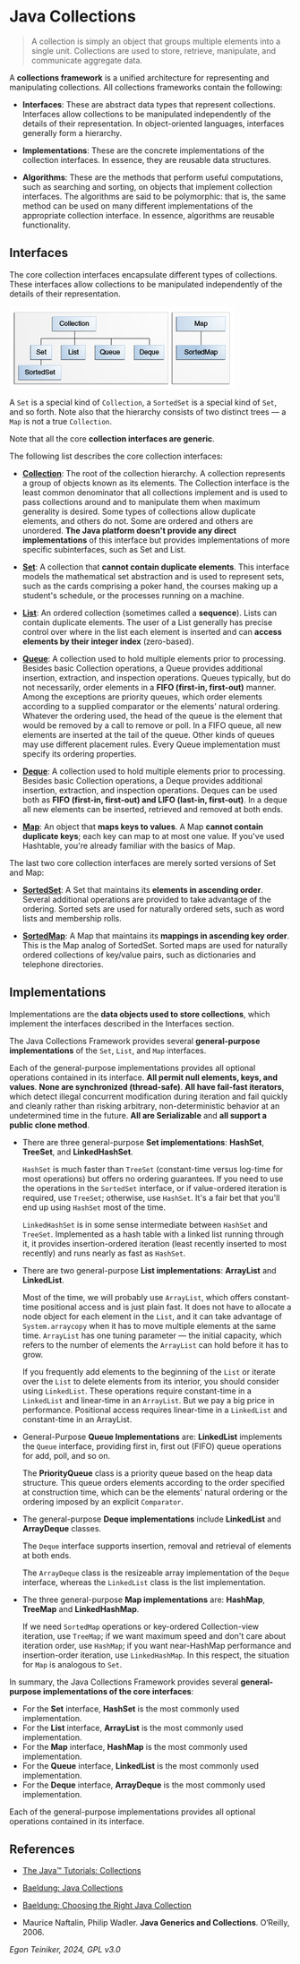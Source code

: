 # Java Collections

> A collection is simply an object that groups multiple elements into a single unit. 
> Collections are used to store, retrieve, manipulate, and communicate aggregate data. 

A **collections framework** is a unified architecture for representing and manipulating 
collections. All collections frameworks contain the following:

* **Interfaces**: These are abstract data types that represent collections. Interfaces 
    allow collections to be manipulated independently of the details of their representation. 
    In object-oriented languages, interfaces generally form a hierarchy.

* **Implementations**: These are the concrete implementations of the collection interfaces. 
    In essence, they are reusable data structures.

* **Algorithms**: These are the methods that perform useful computations, such as searching 
    and sorting, on objects that implement collection interfaces. The algorithms are said to 
    be polymorphic: that is, the same method can be used on many different implementations 
    of the appropriate collection interface. 
    In essence, algorithms are reusable functionality.

## Interfaces

The core collection interfaces encapsulate different types of collections.
These interfaces allow collections to be manipulated independently of the details of their representation.

![Collections Interfaces](figures/Collections-Interfaces.gif)

A `Set` is a special kind of `Collection`, a `SortedSet` is a special kind of `Set`, and so forth. 
Note also that the hierarchy consists of two distinct trees — a `Map` is not a true `Collection`.

Note that all the core **collection interfaces are generic**. 

The following list describes the core collection interfaces:

* [**Collection**](https://docs.oracle.com/en/java/javase/21/docs/api/java.base/java/util/Collection.html): 
    The root of the collection hierarchy. A collection represents a group of objects 
    known as its elements. The Collection interface is the least common denominator that all collections 
    implement and is used to pass collections around and to manipulate them when maximum generality is 
    desired. Some types of collections allow duplicate elements, and others do not. 
    Some are ordered and others are unordered. **The Java platform doesn't provide any direct implementations** 
    of this interface but provides implementations of more specific subinterfaces, such as Set and List. 
    
* [**Set**](https://docs.oracle.com/en/java/javase/21/docs/api/java.base/java/util/Set.html): 
    A collection that **cannot contain duplicate elements**. This interface models the mathematical set 
    abstraction and is used to represent sets, such as the cards comprising a poker hand, the courses 
    making up a student's schedule, or the processes running on a machine. 

* [**List**](https://docs.oracle.com/en/java/javase/21/docs/api/java.base/java/util/List.html): 
    An ordered collection (sometimes called a **sequence**). Lists can contain duplicate elements. 
    The user of a List generally has precise control over where in the list each element is inserted and 
    can **access elements by their integer index** (zero-based). 

* [**Queue**](https://docs.oracle.com/en/java/javase/21/docs/api/java.base/java/util/Queue.html): 
    A collection used to hold multiple elements prior to processing. Besides basic Collection operations, 
    a Queue provides additional insertion, extraction, and inspection operations.
    Queues typically, but do not necessarily, order elements in a **FIFO (first-in, first-out)** manner. 
    Among the exceptions are priority queues, which order elements according to a supplied comparator 
    or the elements' natural ordering. Whatever the ordering used, the head of the queue is the element 
    that would be removed by a call to remove or poll. In a FIFO queue, all new elements are inserted at 
    the tail of the queue. Other kinds of queues may use different placement rules. 
    Every Queue implementation must specify its ordering properties. 

* [**Deque**](https://docs.oracle.com/en/java/javase/21/docs/api/java.base/java/util/Deque.html): 
    A collection used to hold multiple elements prior to processing. Besides basic Collection operations, 
    a Deque provides additional insertion, extraction, and inspection operations.
    Deques can be used both as **FIFO (first-in, first-out) and LIFO (last-in, first-out)**. 
    In a deque all new elements can be inserted, retrieved and removed at both ends. 

* [**Map**](https://docs.oracle.com/en/java/javase/21/docs/api/java.base/java/util/Map.html): 
    An object that **maps keys to values**. A Map **cannot contain duplicate keys**; each key can map to at
    most one value. If you've used Hashtable, you're already familiar with the basics of Map. 

The last two core collection interfaces are merely sorted versions of Set and Map:

* [**SortedSet**](https://docs.oracle.com/en/java/javase/21/docs/api/java.base/java/util/SortedSet.html): 
    A Set that maintains its **elements in ascending order**. Several additional operations are provided 
    to take advantage of the ordering. Sorted sets are used for naturally ordered sets, such as word lists
     and membership rolls. 

* [**SortedMap**](https://docs.oracle.com/en/java/javase/21/docs/api/java.base/java/util/SortedMap.html): 
    A Map that maintains its **mappings in ascending key order**. This is the Map analog 
    of SortedSet. Sorted maps are used for naturally ordered collections of key/value pairs, such as 
    dictionaries and telephone directories. 

## Implementations

Implementations are the **data objects used to store collections**, which implement the interfaces described 
in the Interfaces section.

The Java Collections Framework provides several **general-purpose implementations** of the `Set`, `List`, and `Map` interfaces.

Each of the general-purpose implementations provides all optional operations contained in 
its interface. **All permit null elements, keys, and values**. 
**None are synchronized (thread-safe)**. **All have fail-fast iterators**, which detect 
illegal concurrent modification during iteration and fail quickly and cleanly rather than risking arbitrary, non-deterministic behavior at an undetermined time in the future. 
**All are Serializable** and **all support a public clone method**.

* There are three general-purpose **Set implementations**: **HashSet**, **TreeSet**, and **LinkedHashSet**.

    `HashSet` is much faster than `TreeSet` (constant-time versus log-time for most operations)
    but offers no ordering guarantees. If you need to use the operations in the `SortedSet` interface, or if value-ordered iteration is required, use `TreeSet`; otherwise, use `HashSet`. It's a fair bet that you'll end up using `HashSet` most of the time.

    `LinkedHashSet` is in some sense intermediate between `HashSet` and `TreeSet`. 
    Implemented as a hash table with a linked list running through it, it provides insertion-ordered iteration (least recently inserted to most recently) and runs 
    nearly as fast as `HashSet`. 

* There are two general-purpose **List implementations**: **ArrayList** and **LinkedList**.

    Most of the time, we will probably use `ArrayList`, which offers constant-time positional
    access and is just plain fast. It does not have to allocate a node object for each element
    in the `List`, and it can take advantage of `System.arraycopy` when it has to move multiple
    elements at the same time.
    `ArrayList` has one tuning parameter — the initial capacity, which refers to the number 
    of elements the `ArrayList` can hold before it has to grow.

    If you frequently add elements to the beginning of the `List` or iterate over the `List` 
    to delete elements from its interior, you should consider using `LinkedList`. These operations require constant-time in a `LinkedList` and linear-time in an `ArrayList`. 
    But we pay a big price in performance. Positional access requires linear-time in a
    `LinkedList` and constant-time in an ArrayList.     

*  General-Purpose **Queue Implementations** are: **LinkedList** implements the `Queue` interface, 
    providing first in, first out (FIFO) queue operations for add, poll, and so on.

    The **PriorityQueue** class is a priority queue based on the heap data structure. This queue orders 
    elements according to the order specified at construction time, which can be the elements' natural 
    ordering or the ordering imposed by an explicit `Comparator`.

* The general-purpose **Deque implementations** include **LinkedList** and **ArrayDeque** classes. 

    The `Deque` interface supports insertion, removal and retrieval of elements at both ends. 
    
    The `ArrayDeque` class is the resizeable array implementation of the `Deque` interface, 
    whereas the `LinkedList` class is the list implementation.

* The three general-purpose **Map implementations** are: **HashMap**, **TreeMap** and
    **LinkedHashMap**. 

    If we need `SortedMap` operations or key-ordered Collection-view iteration, use `TreeMap`;
    if we want maximum speed and don't care about iteration order, use `HashMap`; if you want near-HashMap performance and insertion-order iteration, use `LinkedHashMap`. 
    In this respect, the situation for `Map` is analogous to `Set`.


In summary, the Java Collections Framework provides several **general-purpose implementations of the core interfaces**:

* For the **Set** interface, **HashSet** is the most commonly used implementation.
* For the **List** interface, **ArrayList** is the most commonly used implementation.
* For the **Map** interface, **HashMap** is the most commonly used implementation.
* For the **Queue** interface, **LinkedList** is the most commonly used implementation.
* For the **Deque** interface, **ArrayDeque** is the most commonly used implementation.

Each of the general-purpose implementations provides all optional operations contained in its interface.


## References
* [The Java™ Tutorials: Collections](https://docs.oracle.com/javase/tutorial/collections/)

* [Baeldung: Java Collections](https://www.baeldung.com/java-collections)
* [Baeldung: Choosing the Right Java Collection](https://www.baeldung.com/java-choose-list-set-queue-map)

* Maurice Naftalin, Philip Wadler. **Java Generics and Collections**. O‘Reilly, 2006.

*Egon Teiniker, 2024, GPL v3.0*